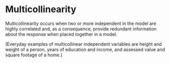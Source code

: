 Multicollinearity 
============================================
Multicollinearity occurs when two or more independent in the model are 
highly correlated and, as a consequence, provide redundant information 
about the response when placed together in a model. 
 
(Everyday examples of multicollinear independent variables are height 
and weight of a person, years of education and income, and assessed 
value and square footage of a home.) 
